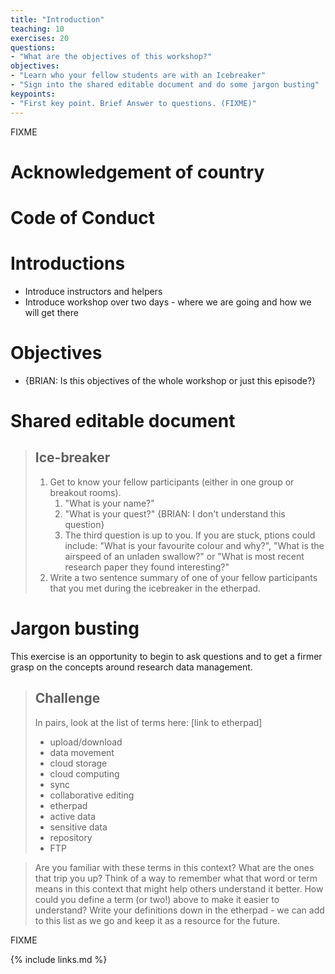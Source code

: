 ```yaml
---
title: "Introduction"
teaching: 10
exercises: 20
questions:
- "What are the objectives of this workshop?"
objectives:
- "Learn who your fellow students are with an Icebreaker"
- "Sign into the shared editable document and do some jargon busting"
keypoints:
- "First key point. Brief Answer to questions. (FIXME)"
---
```

FIXME



# Acknowledgement of country

# Code of Conduct

# Introductions

* Introduce instructors and helpers
* Introduce workshop over two days - where we are going and how we will get there

# Objectives

* {BRIAN: Is this objectives of the whole workshop or just this episode?}

# Shared editable document

> ## Ice-breaker
>
> 1. Get to know your fellow participants (either in one group or breakout rooms).
>    1. "What is your name?"
>    1. "What is your quest?" {BRIAN: I don't understand this question}
>    1. The third question is up to you. If you are stuck, ptions could include: "What is your favourite colour and why?", "What is the airspeed of an unladen swallow?" or "What is most recent research paper they found interesting?"
> 1. Write a two sentence summary of one of your fellow participants that you met during the icebreaker in the etherpad.

# Jargon busting

This exercise is an opportunity to begin to ask questions and to get a firmer grasp on the concepts around research data management.

> ## Challenge
> 
> In pairs, look at the list of terms here: [link to etherpad]
>
>* upload/download
>* data movement
>* cloud storage
>* cloud computing
>* sync
>* collaborative editing
>* etherpad
>* active data
>* sensitive data
>* repository
>* FTP

> Are you familiar with these terms in this context? What are the ones that trip you up? Think of a way to remember what that word or term means in this context that might help others understand it better. How could you define a term (or two!) above to make it easier to understand? Write your definitions down in the etherpad - we can add to this list as we go and keep it as a resource for the future.

FIXME











{% include links.md %}
